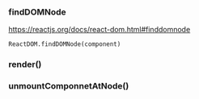### findDOMNode
<https://reactjs.org/docs/react-dom.html#finddomnode>

```
ReactDOM.findDOMNode(component)
```

### render()

### unmountComponnetAtNode()